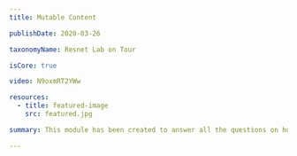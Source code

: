 ```yaml
---
title: Mutable Content

publishDate: 2020-03-26

taxonomyName: Resnet Lab on Tour

isCore: true

video: N9oxmRT2YWw

resources:
  - title: featured-image
    src: featured.jpg

summary: This module has been created to answer all the questions on how IPFS can be used for dynamic real-time applications. Hear about the InterPlanetary Naming System (IPNS) and the mechanics of the protocols that support dynamic content applications on top of IPFS. Take a sneak peek on the applications that use IPNS.

---
```

